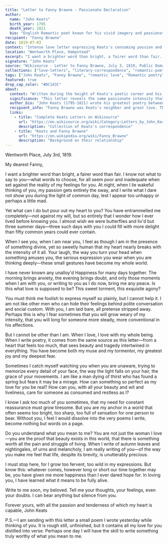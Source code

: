 ```yaml
---
title: "Letter to Fanny Brawne - Passionate Declaration"
author:
  name: "John Keats"
  birth_year: 1795
  death_year: 1821
  bio: "English Romantic poet known for his vivid imagery and passionate verse, one of the great figures of English literature"
recipient: "Fanny Brawne"
date: 1819-07-03
context: "Intense love letter expressing Keats's consuming passion and emotional vulnerability during their courtship"
location: "Wentworth Place, Hampstead"
excerpt: "I want a brighter word than bright, a fairer word than fair. I almost wish we were butterflies and liv'd but three summer days—three such days with you I could fill with more delight than fifty common years could ever contain."
signature: "John Keats"
source: "Wikisource - Letter to Fanny Brawne, July 3, 1819, Public Domain"
collections: ["love-letters", "literary-correspondence", "romantic-poetry"]
tags: ["John Keats", "Fanny Brawne", "romantic love", "Romantic poetry", "passion", "English literature", "courtship"]
featured: true
drop_cap_color: "#DC143C"
about:
  context: "Written during the height of Keats's poetic career and his passionate love affair with Fanny Brawne. This was a period of intense creativity and emotional turmoil for the poet."
  significance: "This letter reveals the same passionate intensity that characterized Keats's poetry. His love for Fanny both inspired and tormented him, showing how personal emotion fueled his artistic expression."
  author_bio: "John Keats (1795-1821) wrote his greatest poetry between 1818-1820, including 'Ode to a Nightingale' and 'La Belle Dame sans Merci.' His love for Fanny Brawne deeply influenced his work."
  recipient_info: "Fanny Brawne was Keats's neighbor and great love. They became engaged but never married due to his illness and death from tuberculosis at age 25."
  links:
    - title: "Complete Keats Letters on Wikisource"
      url: "https://en.wikisource.org/wiki/Category:Letters_by_John_Keats"
      description: "Collection of Keats's correspondence"
    - title: "Keats and Fanny Brawne"
      url: "https://en.wikipedia.org/wiki/Fanny_Brawne"
      description: "Background on their relationship"
---
```


Wentworth Place, July 3rd, 1819.

My dearest Fanny,

I want a brighter word than bright, a fairer word than fair. I know not what to say to you—what words to choose, for all seem poor and inadequate when set against the reality of my feelings for you. At night, when I lie wakeful thinking of you, my passion gets entirely the sway, and I write what I dare not show you during the light of common day, lest I appear too unhappy or perhaps a little mad.

Yet what can I do but pour out my heart to you? You have entrammelled me completely—not against my will, but so entirely that I wonder how I ever lived before knowing you. I almost wish we were butterflies and liv'd but three summer days—three such days with you I could fill with more delight than fifty common years could ever contain.

When I see you, when I am near you, I feel as though I am in the presence of something divine, yet so sweetly human that my heart nearly breaks with the intensity of it all. Your laugh, the way you turn your head when something amuses you, the serious expression you wear when you are thinking deeply—these small gestures have become my whole world.

I have never known any unalloy'd Happiness for many days together. The morning brings anxiety, the evening brings doubt, and only those moments when I am with you, or writing to you as I do now, bring me any peace. Is this what love is supposed to be? This sweet torment, this exquisite agony?

You must think me foolish to express myself so plainly, but I cannot help it. I am not like other men who can hide their feelings behind polite conversation and social custom. With you, I am laid bare, all pretense stripped away. Perhaps this is why I fear sometimes that you will grow weary of my intensity, that you will long for someone more steady, more conventional in his affections.

But I cannot be other than I am. When I love, I love with my whole being. When I write poetry, it comes from the same source as this letter—from a heart that feels too much, that sees beauty and tragedy intertwined in everything. You have become both my muse and my tormentor, my greatest joy and my deepest fear.

Sometimes I catch myself watching you when you are unaware, trying to memorize every detail of your face, the way the light falls on your hair, the grace of your movements. I am like a man dying of thirst who has found a spring but fears it may be a mirage. How can something so perfect as my love for you be real? How can you, with all your beauty and wit and liveliness, care for someone as consumed and restless as I?

I know I ask too much of you sometimes, that my need for constant reassurance must grow tiresome. But you are my anchor in a world that often seems too bright, too sharp, too full of sensation for one person to bear. Without you, I feel I would dissolve into the very poems I write, become nothing but words on a page.

Do you understand what you mean to me? You are not just the woman I love—you are the proof that beauty exists in this world, that there is something worth all the pain and struggle of living. When I write of autumn leaves and nightingales, of urns and melancholy, I am really writing of you—of the way you make me feel that life, despite its brevity, is unutterably precious.

I must stop here, for I grow too fervent, too wild in my expressions. But know this: whatever comes, however long or short our time together may be, you have given me more happiness than I ever dared hope for. In loving you, I have learned what it means to be fully alive.

Write to me soon, my beloved. Tell me your thoughts, your feelings, even your doubts. I can bear anything but silence from you.

Forever yours, with all the passion and tenderness of which my heart is capable,
John Keats

P.S.—I am sending with this letter a small poem I wrote yesterday while thinking of you. It is rough still, unfinished, but it contains all my love for you distilled into verse. Perhaps one day I will have the skill to write something truly worthy of what you mean to me.
